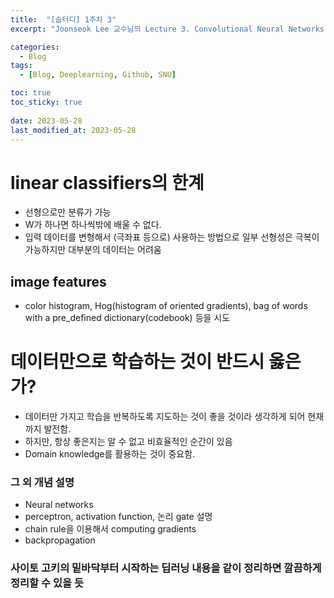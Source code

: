 ```yaml
---
title:  "[숩터디] 1주차 3"
excerpt: "Joonseok Lee 교수님의 Lecture 3. Convolutional Neural Networks 강의 요약"

categories:
  - Blog
tags:
  - [Blog, Deeplearning, Github, SNU]

toc: true
toc_sticky: true
 
date: 2023-05-28
last_modified_at: 2023-05-28
---
```

# linear classifiers의 한계
* 선형으로만 분류가 가능
* W가 하나면 하나씩밖에 배울 수 없다. 
* 입력 데이터를 변형해서 (극좌표 등으로) 사용하는 방법으로 일부 선형성은 극복이 가능하지만 대부분의 데이터는 어려움

## image features
* color histogram, Hog(histogram of oriented gradients), bag of words with a pre_defined dictionary(codebook) 등을 시도

# 데이터만으로 학습하는 것이 반드시 옳은가?
* 데이터만 가지고 학습을 반복하도록 지도하는 것이 좋을 것이라 생각하게 되어 현재까지 발전함. 
* 하지만, 항상 좋은지는 알 수 없고 비효율적인 순간이 있음
* Domain knowledge를 활용하는 것이 중요함.


### 그 외 개념 설명
* Neural networks
* perceptron, activation function, 논리 gate 설명 
* chain rule을 이용해서 computing gradients
* backpropagation

### 사이토 고키의 밑바닥부터 시작하는 딥러닝 내용을 같이 정리하면 깔끔하게 정리할 수 있을 듯

